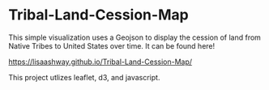 # Tribal-Land-Cession-Map

This simple visualization uses a Geojson to display the cession of land from Native Tribes to United States over time. It can be found here!

https://lisaashway.github.io/Tribal-Land-Cession-Map/

This project utlizes leaflet, d3, and javascript.
